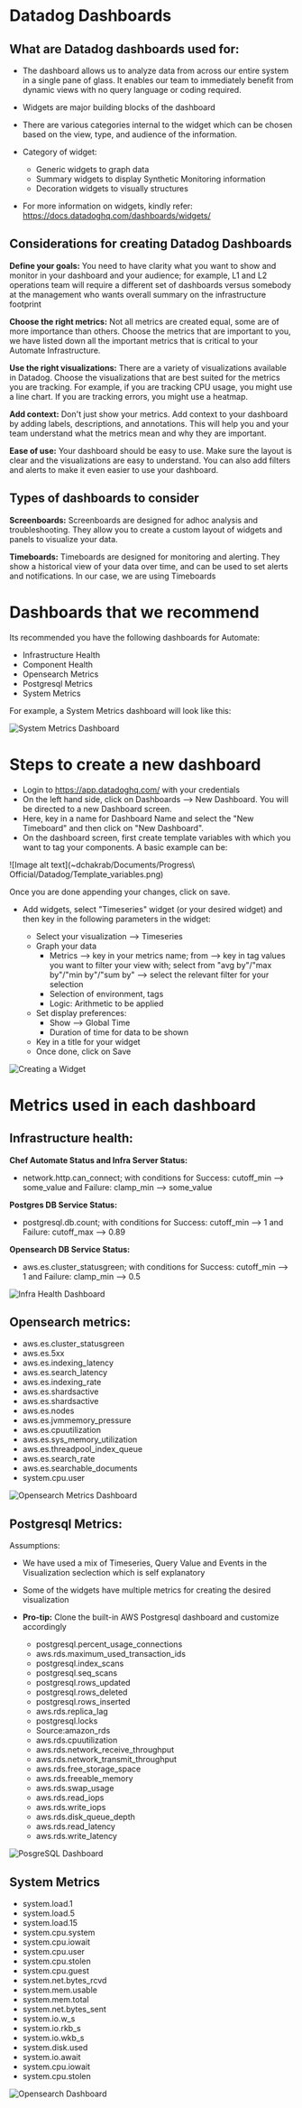 # Datadog Dashboards

## What are Datadog dashboards used for:

+ The dashboard allows us to analyze data from across our entire system in a single pane of glass. It enables our team to immediately benefit from dynamic views with no query language or coding required.

+ Widgets are major building blocks of the dashboard
+ There are various categories internal to the widget which can be chosen based on the view, type, and audience of the information.
+ Category of widget:
  - Generic widgets to graph data
  - Summary widgets to display Synthetic Monitoring information
  - Decoration widgets to visually structures
+ For more information on widgets, kindly refer: https://docs.datadoghq.com/dashboards/widgets/ 


## Considerations for creating Datadog Dashboards

**Define your goals:**
You need to have clarity what you want to show and monitor in your dashboard and your audience; for example, L1 and L2 operations team will require a different set of dashboards versus somebody at the management who wants overall summary on the infrastructure footprint

**Choose the right metrics:**
Not all metrics are created equal, some are of more importance than others. Choose the metrics that are important to you, we have listed down all the important metrics that is critical to your Automate Infrastructure. 

**Use the right visualizations:**
There are a variety of visualizations available in Datadog. Choose the visualizations that are best suited for the metrics you are tracking. For example, if you are tracking CPU usage, you might use a line chart. If you are tracking errors, you might use a heatmap.

**Add context:**
Don't just show your metrics. Add context to your dashboard by adding labels, descriptions, and annotations. This will help you and your team understand what the metrics mean and why they are important.

**Ease of use:**
Your dashboard should be easy to use. Make sure the layout is clear and the visualizations are easy to understand. You can also add filters and alerts to make it even easier to use your dashboard.

## Types of dashboards to consider

**Screenboards:** Screenboards are designed for adhoc analysis and troubleshooting. They allow you to create a custom layout of widgets and panels to visualize your data.

**Timeboards:** Timeboards are designed for monitoring and alerting. They show a historical view of your data over time, and can be used to set alerts and notifications. In our case, we are using Timeboards

# Dashboards that we recommend

Its recommended you have the following dashboards for Automate:

+ Infrastructure Health
+ Component Health
+ Opensearch Metrics 
+ Postgresql Metrics 
+ System Metrics 


For example, a System Metrics dashboard will look like this:

![System Metrics Dashboard](images/System_Metrics_Dashboard.png)

# Steps to create a new dashboard

+ Login to https://app.datadoghq.com/ with your credentials 
+ On the left hand side, click on Dashboards --> New Dashboard. You will be directed to a new Dashboard screen.
+ Here, key in a name for Dashboard Name and select the "New Timeboard" and then click on "New Dashboard".
+ On the dashboard screen, first create template variables with which you want to tag your components. A basic example can be:

![Image alt text](~dchakrab/Documents/Progress\ Official/Datadog/Template_variables.png)

Once you are done appending your changes, click on save. 

+  Add widgets, select "Timeseries" widget (or your desired widget) and then key in the following parameters in the widget:

   - Select your visualization --> Timeseries
   - Graph your data
     - Metrics --> key in your metrics name; from --> key in tag values you want to filter your view with; select from "avg by"/"max by"/"min by"/"sum by" --> select the relevant filter for your selection
     - Selection of environment, tags
     - Logic: Arithmetic to be applied
   - Set display preferences: 
     - Show --> Global Time
     - Duration of time for data to be shown
   - Key in a title for your widget
   - Once done, click on Save

![Creating a Widget](images/Creating_widget.png)



 # Metrics used in each dashboard
 
 ## Infrastructure health:
 **Chef Automate Status and Infra Server Status:**
- network.http.can_connect; with conditions for Success: cutoff_min --> some_value and Failure: clamp_min --> some_value
  
**Postgres DB Service Status:**
-  postgresql.db.count; with conditions for Success: cutoff_min --> 1 and Failure: cutoff_max --> 0.89

**Opensearch DB Service Status:**
- aws.es.cluster_statusgreen; with conditions for Success: cutoff_min --> 1 and Failure: clamp_min --> 0.5

![Infra Health Dashboard](images/Infra_health_dashboard.png)

 ## Opensearch metrics:

- aws.es.cluster_statusgreen
- aws.es.5xx
- aws.es.indexing_latency
- aws.es.search_latency
- aws.es.indexing_rate
- aws.es.shardsactive
- aws.es.shardsactive
- aws.es.nodes
- aws.es.jvmmemory_pressure
- aws.es.cpuutilization
- aws.es.sys_memory_utilization
- aws.es.threadpool_index_queue
- aws.es.search_rate
- aws.es.searchable_documents
- system.cpu.user
  
 ![Opensearch Metrics Dashboard](images/AWS_Managed_ES.png)


## Postgresql Metrics:


Assumptions: 
+ We have used a mix of Timeseries, Query Value and Events in the Visualization seclection which is self explanatory
+ Some of the widgets have multiple metrics for creating the desired visualization
+ **Pro-tip:** Clone the built-in AWS Postgresql dashboard and customize accordingly 
  
  - postgresql.percent_usage_connections
  - aws.rds.maximum_used_transaction_ids
  - postgresql.index_scans
  - postgresql.seq_scans
  - postgresql.rows_updated
  - postgresql.rows_deleted
  - postgresql.rows_inserted
  - aws.rds.replica_lag
  - postgresql.locks
  - Source:amazon_rds
  - aws.rds.cpuutilization
  - aws.rds.network_receive_throughput
  - aws.rds.network_transmit_throughput
  - aws.rds.free_storage_space
  - aws.rds.freeable_memory
  - aws.rds.swap_usage
  - aws.rds.read_iops
  - aws.rds.write_iops
  - aws.rds.disk_queue_depth
  - aws.rds.read_latency
  - aws.rds.write_latency

![PosgreSQL Dashboard](images/AWS_RDS.png)



## System Metrics

- system.load.1
- system.load.5
- system.load.15
- system.cpu.system
- system.cpu.iowait
- system.cpu.user
- system.cpu.stolen
- system.cpu.guest
- system.net.bytes_rcvd
- system.mem.usable
- system.mem.total
- system.net.bytes_sent
- system.io.w_s
- system.io.rkb_s
- system.io.wkb_s
- system.disk.used
- system.io.await
- system.cpu.iowait
- system.cpu.stolen
  
![Opensearch Dashboard](images/AWS_Opensearch.png)
